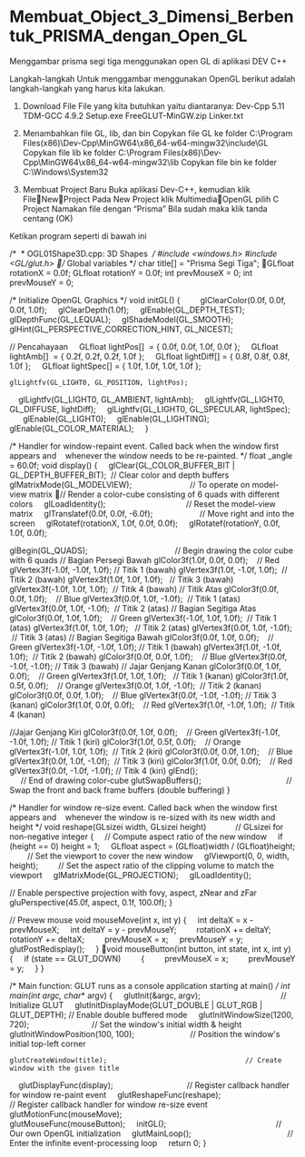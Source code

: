 # Membuat_Object_3_Dimensi_Berbentuk_PRISMA_dengan_Open_GL
Menggambar prisma segi tiga menggunakan open GL di aplikasi DEV C++ 

Langkah-langkah
Untuk menggambar menggunakan OpenGL berikut adalah langkah-langkah yang harus kita lakukan. 

1. Download File 
File yang kita butuhkan yaitu diantaranya:
Dev-Cpp 5.11 TDM-GCC 4.9.2 Setup.exe
FreeGLUT-MinGW.zip
Linker.txt

2. Menambahkan  file GL, lib, dan bin 
Copykan file GL ke folder C:\Program Files(x86)\Dev-Cpp\MinGW64\x86_64-w64-mingw32\include\GL
Copykan file lib ke folder  C:\Program Files(x86)\Dev-Cpp\MinGW64\x86_64-w64-mingw32\lib
Copykan file bin ke folder C:\Windows\System32

3. Membuat Project Baru
Buka aplikasi Dev-C++, kemudian klik FileNewProject
Pada New Project klik MultimediaOpenGL pilih C Project
Namakan file dengan “Prisma”
Bila sudah maka klik tanda centang (OK)

Ketikan program seperti di bawah ini

/*
 * OGL01Shape3D.cpp: 3D Shapes
 */
#include <windows.h>
#include <GL/glut.h>
/* Global variables */
char title[] = "Prisma Segi Tiga";
GLfloat rotationX = 0.0f;
GLfloat rotationY = 0.0f;
int prevMouseX = 0;
int prevMouseY = 0;

/* Initialize OpenGL Graphics */
void initGL() 
{
    
    glClearColor(0.0f, 0.0f, 0.0f, 1.0f);
    glClearDepth(1.0f);
    glEnable(GL_DEPTH_TEST);
    glDepthFunc(GL_LEQUAL);
    glShadeModel(GL_SMOOTH);
    glHint(GL_PERSPECTIVE_CORRECTION_HINT, GL_NICEST);

// Pencahayaan
    GLfloat lightPos[]  = { 0.0f, 0.0f, 1.0f, 0.0f };
    GLfloat lightAmb[]  = { 0.2f, 0.2f, 0.2f, 1.0f };
    GLfloat lightDiff[] = { 0.8f, 0.8f, 0.8f, 1.0f };
    GLfloat lightSpec[] = { 1.0f, 1.0f, 1.0f, 1.0f };
    

    glLightfv(GL_LIGHT0, GL_POSITION, lightPos);
    glLightfv(GL_LIGHT0, GL_AMBIENT, lightAmb);
    glLightfv(GL_LIGHT0, GL_DIFFUSE, lightDiff);
    glLightfv(GL_LIGHT0, GL_SPECULAR, lightSpec);
    
    glEnable(GL_LIGHT0);
    glEnable(GL_LIGHTING);
    glEnable(GL_COLOR_MATERIAL);    
}

/* Handler for window-repaint event. Called back when the window first appears and
   whenever the window needs to be re-painted. */
float _angle = 60.0f;
void display() 
{
    glClear(GL_COLOR_BUFFER_BIT | GL_DEPTH_BUFFER_BIT);  // Clear color and depth buffers
    glMatrixMode(GL_MODELVIEW);                          // To operate on model-view matrix
// Render a color-cube consisting of 6 quads with different colors
    glLoadIdentity();                                    // Reset the model-view matrix
    glTranslatef(0.0f, 0.0f, -6.0f);                     // Move right and into the screen
    glRotatef(rotationX, 1.0f, 0.0f, 0.0f);
    glRotatef(rotationY, 0.0f, 1.0f, 0.0f);

glBegin(GL_QUADS);                                       // Begin drawing the color cube with 6 quads
// Bagian Persegi Bawah
glColor3f(1.0f, 0.0f, 0.0f);    // Red
glVertex3f(-1.0f, -1.0f, 1.0f); // Titik 1 (bawah)
glVertex3f(1.0f, -1.0f, 1.0f);  // Titik 2 (bawah)
glVertex3f(1.0f, 1.0f, 1.0f);   // Titik 3 (bawah)
glVertex3f(-1.0f, 1.0f, 1.0f);  // Titik 4 (bawah)
// Titik Atas
glColor3f(0.0f, 0.0f, 1.0f);    // Blue
glVertex3f(0.0f, 1.0f, -1.0f);  // Titik 1 (atas)
glVertex3f(0.0f, 1.0f, -1.0f);  // Titik 2 (atas)
// Bagian Segitiga Atas
glColor3f(0.0f, 1.0f, 1.0f);    // Green
glVertex3f(-1.0f, 1.0f, 1.0f);  // Titik 1 (atas)
glVertex3f(1.0f, 1.0f, 1.0f);   // Titik 2 (atas)
glVertex3f(0.0f, 1.0f, -1.0f);  // Titik 3 (atas)
// Bagian Segitiga Bawah
glColor3f(0.0f, 1.0f, 0.0f);    // Green
glVertex3f(-1.0f, -1.0f, 1.0f); // Titik 1 (bawah)
glVertex3f(1.0f, -1.0f, 1.0f);  // Titik 2 (bawah)
glColor3f(0.0f, 0.0f, 1.0f);    // Blue
glVertex3f(0.0f, -1.0f, -1.0f); // Titik 3 (bawah)
// Jajar Genjang Kanan
glColor3f(0.0f, 1.0f, 0.0f);    // Green 
glVertex3f(1.0f, 1.0f, 1.0f);   // Titik 1 (kanan)
glColor3f(1.0f, 0.5f, 0.0f);    // Orange
glVertex3f(0.0f, 1.0f, -1.0f);  // Titik 2 (kanan)
glColor3f(0.0f, 0.0f, 1.0f);    // Blue
glVertex3f(0.0f, -1.0f, -1.0f); // Titik 3 (kanan)
glColor3f(1.0f, 0.0f, 0.0f);    // Red
glVertex3f(1.0f, -1.0f, 1.0f);  // Titik 4 (kanan)

//Jajar Genjang Kiri
glColor3f(0.0f, 1.0f, 0.0f);    // Green
glVertex3f(-1.0f, -1.0f, 1.0f); // Titik 1 (kiri)
glColor3f(1.0f, 0.5f, 0.0f);    // Orange
glVertex3f(-1.0f, 1.0f, 1.0f);  // Titik 2 (kiri)
glColor3f(0.0f, 0.0f, 1.0f);    // Blue
glVertex3f(0.0f, 1.0f, -1.0f);  // Titik 3 (kiri)
glColor3f(1.0f, 0.0f, 0.0f);    // Red
glVertex3f(0.0f, -1.0f, -1.0f); // Titik 4 (kiri)
glEnd();                                                // End of drawing color-cube
glutSwapBuffers();                                      // Swap the front and back frame buffers (double buffering)
}

/* Handler for window re-size event. Called back when the window first appears and
   whenever the window is re-sized with its new width and height */
void reshape(GLsizei width, GLsizei height)             // GLsizei for non-negative integer
{
    // Compute aspect ratio of the new window
    if (height == 0) height = 1;
    GLfloat aspect = (GLfloat)width / (GLfloat)height;
    
    // Set the viewport to cover the new window
    glViewport(0, 0, width, height);
    
    // Set the aspect ratio of the clipping volume to match the viewport
    glMatrixMode(GL_PROJECTION);
    glLoadIdentity();

// Enable perspective projection with fovy, aspect, zNear and zFar
    gluPerspective(45.0f, aspect, 0.1f, 100.0f);
}

// Prevew mouse
void mouseMove(int x, int y)
{
    int deltaX = x - prevMouseX;
    int deltaY = y - prevMouseY;
    
    rotationX += deltaY;
    rotationY += deltaX;
    
    prevMouseX = x;
    prevMouseY = y;
    
    glutPostRedisplay();    
}
void mouseButton(int button, int state, int x, int y) 
{
    if (state == GLUT_DOWN) 
        {
        prevMouseX = x;
        prevMouseY = y;
    }
}

/* Main function: GLUT runs as a console application starting at main() */
int main(int argc, char** argv) 
{
    glutInit(&argc, argv);                                    // Initialize GLUT
    glutInitDisplayMode(GLUT_DOUBLE | GLUT_RGB | GLUT_DEPTH); // Enable double buffered mode
    glutInitWindowSize(1200, 720);                            // Set the window's initial width & height
    glutInitWindowPosition(100, 100);                         // Position the window's initial top-left corner
   
    glutCreateWindow(title);                                  // Create window with the given title
    glutDisplayFunc(display);                                 // Register callback handler for window re-paint event
    glutReshapeFunc(reshape);                                 // Register callback handler for window re-size event
    glutMotionFunc(mouseMove);                                
    glutMouseFunc(mouseButton);
    initGL();                                                 // Our own OpenGL initialization
    glutMainLoop();                                           // Enter the infinite event-processing loop
    return 0;
}





